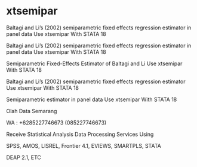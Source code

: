 # xtsemipar
Baltagi and Li’s (2002) semiparametric fixed effects regression estimator in panel data Use xtsemipar With STATA 18

Baltagi and Li’s (2002) semiparametric fixed effects regression estimator in panel data Use xtsemipar With STATA 18

Semiparametric Fixed-Effects Estimator of Baltagi and Li Use xtsemipar With STATA 18

Baltagi and Li’s (2002) semiparametric fixed effects regression estimator Use xtsemipar With STATA 18

Semiparametric estimator in panel data Use xtsemipar With STATA 18

Olah Data Semarang

WA : +6285227746673 (085227746673)

Receive Statistical Analysis Data Processing Services Using

SPSS, AMOS, LISREL, Frontier 4.1, EVIEWS, SMARTPLS, STATA

DEAP 2.1, ETC
